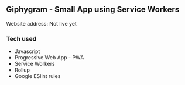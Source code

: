 ## Giphygram - Small App using Service Workers

Website address: Not live yet

### Tech used

- Javascript
- Progressive Web App - PWA
- Service Workers
- Rollup
- Google ESlint rules

